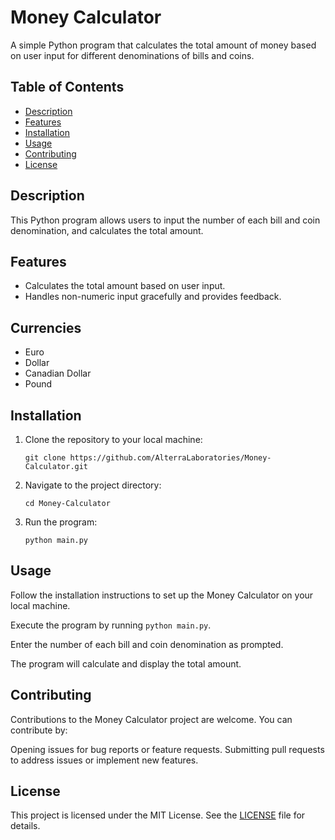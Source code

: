 # Money Calculator

A simple Python program that calculates the total amount of money based on user input for different denominations of bills and coins.

## Table of Contents

- [Description](#description)
- [Features](#features)
- [Installation](#installation)
- [Usage](#usage)
- [Contributing](#contributing)
- [License](#license)

## Description

This Python program allows users to input the number of each bill and coin denomination, and calculates the total amount.

## Features

- Calculates the total amount based on user input.
- Handles non-numeric input gracefully and provides feedback.

## Currencies

- Euro
- Dollar
- Canadian Dollar
- Pound


## Installation

1. Clone the repository to your local machine:

   ```git clone https://github.com/AlterraLaboratories/Money-Calculator.git```

2. Navigate to the project directory:
   
   ```cd Money-Calculator```
   
3. Run the program:

   ```python main.py```

## Usage
Follow the installation instructions to set up the Money Calculator on your local machine.

Execute the program by running `python main.py`.

Enter the number of each bill and coin denomination as prompted.

The program will calculate and display the total amount.

## Contributing
Contributions to the Money Calculator project are welcome. You can contribute by:

Opening issues for bug reports or feature requests.
Submitting pull requests to address issues or implement new features.

## License
This project is licensed under the MIT License. See the [LICENSE](LICENSE) file for details.

   
